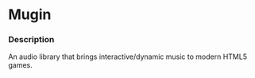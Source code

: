 # Mugin

### Description

An audio library that brings interactive/dynamic music to modern HTML5 games.